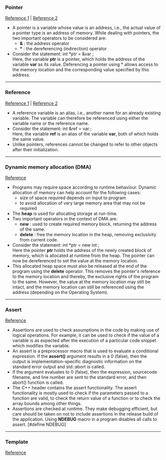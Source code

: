 ### Pointer
<a href="./pointers_and_references.cpp">Reference 1</a> | <a href="./pointer_example.cpp">Reference 2</a>
- A pointer is a variable whose value is an address, i.e., the actual value of a pointer type is an address of memory. While dealing with pointers, the two important operators to be considered are:
  - <strong>&</strong> : the address operator
  - <strong>\*</strong> : the dereferencing (indirection) operator
- Consider the statement: int \*ptr = &var ;<br>
Here, the variable <strong>ptr</strong> is a pointer, which holds the address of the variable <strong>var</strong> as its value. Deferencing a pointer using \* allows access to the memory location and the corresponding value specified by this address.

<hr>

### Reference
<a href="./pointers_and_references.cpp">Reference 1</a> | <a href="./pass_by_reference.cpp">Reference 2</a>
- A reference variable is an alias, i.e., another name for an already existing variable. The variable can therefore be referenced using either the variable name or the reference name.
- Consider the statement: int &ref = var ; <br>
Here, the variable <strong>ref</strong> is an alias of the variable <strong>var</strong>, both of which holds the same value.
- Unlike pointers, references cannot be changed to refer to other objects after their initialization.

<hr>

### Dynamic memory allocation (DMA)
<a href="./dynamic_memory.cpp">Reference</a>
- Programs may require space according to runtime behaviour. Dynamic allocation of memory can help account for the following cases:
    - size of space required depends on input to program
    - to avoid allocation of very large memory area that may not be required
- The <strong>heap</strong> is used for allocating storage at run-time.
- Two important operators in the context of DMA are:
    - <strong>new</strong> : used to create required memory block, returning the address of the same.
    - <strong>delete</strong> : free the memory location in the heap, removing
    exclusivity from current code.
- Consider the statement: int \*ptr = new int ; <br>
Here the pointer <strong>ptr</strong> holds the address of the newly created block of memory, which is allocated at runtime from the heap. The pointer can now be dereferenced to set the value at the memory location.
- This allocated heap space must also be released at the end of the program using the <strong>delete</strong> operator. This removes the pointer's reference to the memory location and thereby, the exclusive rights of the program to the same. However, the value at the memory location may still be intact, and the memory location can still be referenced using the address (depending on the Operating System).

<hr>

### Assert
<a href="./assert.cpp">Reference</a>
- Assertions are used to check assumptions in the code by making use of logical operations. For example, it can be used to check if the value of a variable is as expected after the execution of a particular code snippet which modifies the variable.
- An assert is a preprocessor macro that is used to evaluate a conditional expression. If the **assert()** argument results in a 0 (false), then the output is implementation-specific diagnostic information on the standard error output and std::abort is called.
- If the argument evaluates to 0 (false), then the expression, sourcecode filename, and line number are sent to the standard error, and then abort() function is called.
- The C++ header <cassert> contains the assert functionality. The assert functionality is mostly used to check if the parameters passed to a function are valid, to check the return value of a function or to check the array bounds among other things.
- Assertions are checked at runtime. They make debugging efficient, but care should be taken on not to include assertions in the release build of the application. Using **NDEBUG** macro in a program disables all calls to assert. [#define NDEBUG]
  
<hr>

### Template
<a href="./templates.cpp">Reference</a>
